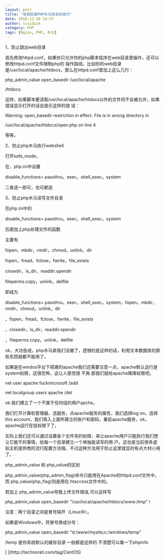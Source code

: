```yaml
---
layout: post
title: "有效防御PHP木马攻击的技巧"
date: 2010-12-28 14:57
author: scsidisk
category: PHP
tags: [Nginx, PHP, 木马]
---
```


1、防止跳出web目录

首先修改httpd.conf，如果你只允许你的php脚本程序在web目录里操作，还可以修改httpd.conf文件限制php的
操作路径。比如你的web目录是/usr/local/apache/htdocs，那么在httpd.conf里加上这么几行：

php\_admin\_value open\_basedir /usr/local/apache

/htdocs

这样，如果脚本要读取/usr/local/apache/htdocs以外的文件将不会被允许，如果错误显示打开的话会提示这样的错
误：

Warning: open\_basedir restriction in effect. File is in wrong directory
in

/usr/local/apache/htdocs/open.php on line 4

等等。

2、防止php木马执行webshell

打开safe\_mode，

在，php.ini中设置

disable\_functions= passthru，exec，shell\_exec，system

二者选一即可，也可都选

3、防止php木马读写文件目录

在php.ini中的

disable\_functions= passthru，exec，shell\_exec，system

后面加上php处理文件的函数

主要有

fopen，mkdir，rmdir，chmod，unlink，dir

fopen，fread，fclose，fwrite，file\_exists

closedir，is\_dir，readdir.opendir

fileperms.copy，unlink，delfile

即成为

disable\_functions=
passthru，exec，shell\_exec，system，fopen，mkdir，rmdir，chmod，unlink，dir

，fopen，fread，fclose，fwrite，file\_exists

，closedir，is\_dir，readdir.opendir

，fileperms.copy，unlink，delfile

ok，大功告成，php木马拿我们没辙了，遗憾的是这样的话，利用文本数据库的那些东西就都不能用了。

如果是在windos平台下搭建的apache我们还需要注意一点，apache默认运行是system权限，这很恐怖，这让人感觉很
不爽.那我们就给apache降降权限吧。

net user apache fuckmicrosoft /add

net localgroup users apache /del

ok.我们建立了一个不属于任何组的用户apche。

我们打开计算机管理器，选服务，点apache服务的属性，我们选择log
on，选择this
account，我们填入上面所建立的账户和密码，重启apache服务，ok，apache运行在低权限下了。

实际上我们还可以通过设置各个文件夹的权限，来让apache用户只能执行我们想让它能干的事情，给每一个目录建立一个单独能读写的用
户。这也是当前很多虚拟主机提供商的流行配置方法哦，不过这种方法用于防止这里就显的有点大材小用了。

php\_admin\_value 和 php\_value的区别

php\_admin\_value(php\_admin\_flag)命令只能用在Apache的httpd.conf文件中，而
php\_value(php\_flag)则是用在.htaccess文件中的。

若加上 php\_admin\_value导致上传文件错误,可以这样写

php\_admin\_value open\_basedir "/usr/local/apache/htdocs/www:/tmp" l

注意：两个目录之间是冒号隔开（Linux中）。

如果是Windows中，将冒号换成分号：

php\_admin\_value open\_basedir "d:/www/mysite;c:/windows/temp"

/temp 是你系统默认的缓存目录 一般都是这样的 不清楚可以看一下phpinfo

<div class="posttagsblock">
[ ](http://technorati.com/tag/CentOS)

</div>

